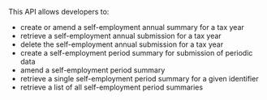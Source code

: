 This API allows developers to:
- create or amend a self-employment annual summary for a tax year
- retrieve a self-employment annual submission for a tax year
- delete the self-employment annual submission for a tax year
- create a self-employment period summary for submission of periodic data
- amend a self-employment period summary
- retrieve a single self-employment period summary for a given identifier
- retrieve a list of all self-employment period summaries
